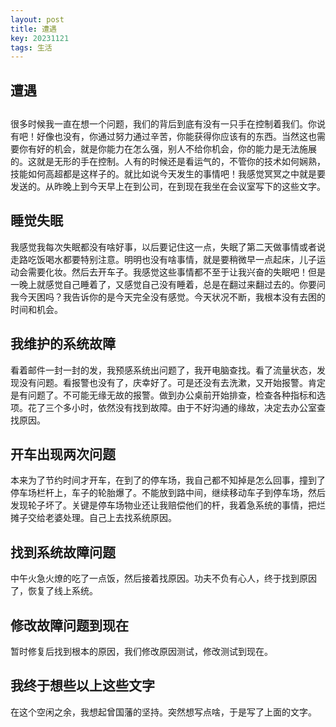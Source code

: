 ```yaml
---
layout: post
title: 遭遇
key: 20231121
tags: 生活
---
```


## 遭遇

## 

很多时候我一直在想一个问题，我们的背后到底有没有一只手在控制着我们。你说有吧！好像也没有，你通过努力通过辛苦，你能获得你应该有的东西。当然这也需要你有好的机会，就是你能力在怎么强，别人不给你机会，你的能力是无法施展的。这就是无形的手在控制。人有的时候还是看运气的，不管你的技术如何娴熟，技能如何高超都是这样子的。就比如说今天发生的事情吧！我感觉冥冥之中就是要发送的。从昨晚上到今天早上在到公司，在到现在我坐在会议室写下的这些文字。

## 睡觉失眠

我感觉我每次失眠都没有啥好事，以后要记住这一点，失眠了第二天做事情或者说走路吃饭喝水都要特别注意。明明也没有啥事情，就是要稍微早一点起床，儿子运动会需要化妆。然后去开车子。我感觉这些事情都不至于让我兴奋的失眠吧！但是一晚上就感觉自己睡着了，又感觉自己没有睡着，总是在翻过来翻过去的。你要问我今天困吗？我告诉你的是今天完全没有感觉。今天状况不断，我根本没有去困的时间和机会。

## 我维护的系统故障

看着邮件一封一封的发，我预感系统出问题了，我开电脑查找。看了流量状态，发现没有问题。看报警也没有了，庆幸好了。可是还没有去洗漱，又开始报警。肯定是有问题了。不可能无缘无故的报警。做到办公桌前开始排查，检查各种指标和选项。花了三个多小时，依然没有找到故障。由于不好沟通的缘故，决定去办公室查找原因。

## 开车出现两次问题

本来为了节约时间才开车，在到了的停车场，我自己都不知掉是怎么回事，撞到了停车场栏杆上，车子的轮胎爆了。不能放到路中间，继续移动车子到停车场，然后发现轮子坏了。关键是停车场物业还让我赔偿他们的杆，我着急系统的事情，把烂摊子交给老婆处理。自己上去找系统原因。

## 找到系统故障问题

中午火急火燎的吃了一点饭，然后接着找原因。功夫不负有心人，终于找到原因了，恢复了线上系统。

## 修改故障问题到现在

暂时修复后找到根本的原因，我们修改原因测试，修改测试到现在。

## 我终于想些以上这些文字

在这个空闲之余，我想起曾国藩的坚持。突然想写点啥，于是写了上面的文字。
